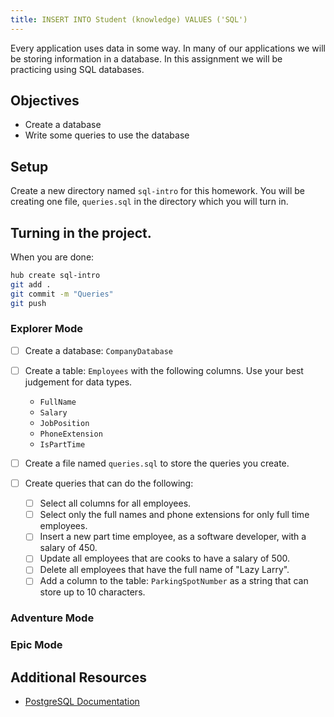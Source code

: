 ```yaml
---
title: INSERT INTO Student (knowledge) VALUES ('SQL')
---
```


Every application uses data in some way. In many of our applications we will be
storing information in a database. In this assignment we will be practicing
using SQL databases.

## Objectives

- Create a database
- Write some queries to use the database

## Setup

Create a new directory named `sql-intro` for this homework. You will be creating
one file, `queries.sql` in the directory which you will turn in.

## Turning in the project.

When you are done:

```sh
hub create sql-intro
git add .
git commit -m "Queries"
git push
```

### Explorer Mode

- [ ] Create a database: `CompanyDatabase`
- [ ] Create a table: `Employees` with the following columns. Use your best
      judgement for data types.

  - `FullName`
  - `Salary`
  - `JobPosition`
  - `PhoneExtension`
  - `IsPartTime`

- [ ] Create a file named `queries.sql` to store the queries you create.
- [ ] Create queries that can do the following:

  - [ ] Select all columns for all employees.
  - [ ] Select only the full names and phone extensions for only full time
        employees.
  - [ ] Insert a new part time employee, as a software developer, with a salary
        of 450.
  - [ ] Update all employees that are cooks to have a salary of 500.
  - [ ] Delete all employees that have the full name of "Lazy Larry".
  - [ ] Add a column to the table: `ParkingSpotNumber` as a string that can
        store up to 10 characters.

### Adventure Mode

### Epic Mode

## Additional Resources

- [PostgreSQL Documentation](https://www.postgresql.org/docs/)
